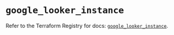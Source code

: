 # `google_looker_instance`

Refer to the Terraform Registry for docs: [`google_looker_instance`](https://registry.terraform.io/providers/hashicorp/google-beta/6.16.0/docs/resources/google_looker_instance).
